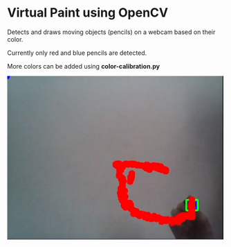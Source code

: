 # Virtual Paint using OpenCV

Detects and draws moving objects (pencils) on a webcam based on their color.

Currently only red and blue pencils are detected.

More colors can be added using **color-calibration.py**

<img src="./demo.png" alt="drawing" width="500"/>
